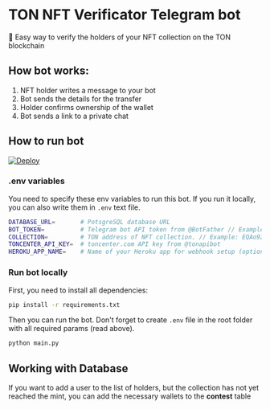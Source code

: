 # TON NFT Verificator Telegram bot
:gem: Easy way to verify the holders of your NFT collection on the TON blockchain

## How bot works:

1. NFT holder writes a message to your bot
2. Bot sends the details for the transfer
3. Holder confirms ownership of the wallet
4. Bot sends a link to a private chat

## How to run bot

[![Deploy](https://www.herokucdn.com/deploy/button.svg)](https://heroku.com/deploy?template=https://github.com/rh1n/ton-nft-verify-1/tree/main)

### .env variables

You need to specify these env variables to run this bot. If you run it locally, you can also write them in `.env` text file.

``` bash
DATABASE_URL=       # PotsgreSQL database URL
BOT_TOKEN=          # Telegram bot API token from @BotFather // Example: 1234567890:ABCDEFGHIJKLMNOPQRSTUVWXYZ
COLLECTION=         # TON address of NFT collection. // Example: EQAo92DYMokxghKcq-CkCGSk_MgXY5Fo1SPW20gkvZl75iCN
TONCENTER_API_KEY=  # toncenter.com API key from @tonapibot
HEROKU_APP_NAME=    # Name of your Heroku app for webhook setup (optional)
```

### Run bot locally

First, you need to install all dependencies:

```bash
pip install -r requirements.txt
```

Then you can run the bot. Don't forget to create `.env` file in the root folder with all required params (read above).

``` bash
python main.py
```

## Working with Database
If you want to add a user to the list of holders, but the collection has not yet reached the mint, you can add the necessary wallets to the **contest** table
